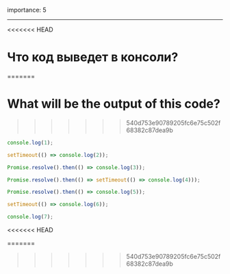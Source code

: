 importance: 5

---

<<<<<<< HEAD
# Что код выведет в консоли?
=======
# What will be the output of this code?
>>>>>>> 540d753e90789205fc6e75c502f68382c87dea9b

```js
console.log(1);

setTimeout(() => console.log(2));

Promise.resolve().then(() => console.log(3));

Promise.resolve().then(() => setTimeout(() => console.log(4)));

Promise.resolve().then(() => console.log(5));

setTimeout(() => console.log(6));

console.log(7);
```
<<<<<<< HEAD

=======
>>>>>>> 540d753e90789205fc6e75c502f68382c87dea9b
